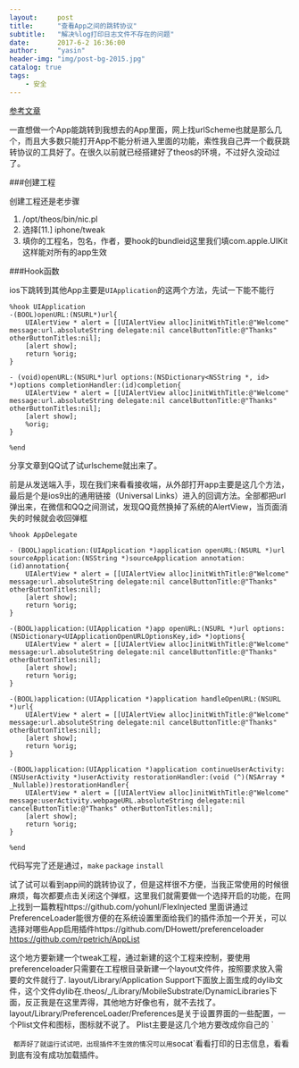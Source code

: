 ```yaml
---
layout:     post
title:      "查看App之间的跳转协议"
subtitle:   "解决%log打印日志文件不存在的问题"
date:       2017-6-2 16:36:00
author:     "yasin"
header-img: "img/post-bg-2015.jpg"
catalog: true
tags:
    - 安全
---
```


[参考文章](https://github.com/yohunl/FlexInjected)

一直想做一个App能跳转到我想去的App里面，网上找urlScheme也就是那么几个，而且大多数只能打开App不能分析进入里面的功能，索性我自己弄一个截获跳转协议的工具好了。在很久以前就已经搭建好了theos的环境，不过好久没动过了。

###创建工程

创建工程还是老步骤
1. /opt/theos/bin/nic.pl
2. 选择[11.] iphone/tweak
3. 填你的工程名，包名，作者，要hook的bundleid这里我们填com.apple.UIKit这样能对所有的app生效

###Hook函数

ios下跳转到其他App主要是`UIApplication`的这两个方法，先试一下能不能行
```
%hook UIApplication
-(BOOL)openURL:(NSURL*)url{
	UIAlertView * alert = [[UIAlertView alloc]initWithTitle:@"Welcome" message:url.absoluteString delegate:nil cancelButtonTitle:@"Thanks" otherButtonTitles:nil];
	[alert show];
	return %orig;
}

- (void)openURL:(NSURL*)url options:(NSDictionary<NSString *, id> *)options completionHandler:(id)completion{
	UIAlertView * alert = [[UIAlertView alloc]initWithTitle:@"Welcome" message:url.absoluteString delegate:nil cancelButtonTitle:@"Thanks" otherButtonTitles:nil];
	[alert show];
	%orig;
}

%end
```

分享文章到QQ试了试urlscheme就出来了。

前是从发送端入手，现在我们来看看接收端，从外部打开app主要是这几个方法，最后是个是ios9出的通用链接（Universal Links）进入的回调方法。全部都把url弹出来，在微信和QQ之间测试，发现QQ竟然换掉了系统的AlertView，当页面消失的时候就会收回弹框
```
%hook AppDelegate

- (BOOL)application:(UIApplication *)application openURL:(NSURL *)url sourceApplication:(NSString *)sourceApplication annotation:(id)annotation{
    UIAlertView * alert = [[UIAlertView alloc]initWithTitle:@"Welcome" message:url.absoluteString delegate:nil cancelButtonTitle:@"Thanks" otherButtonTitles:nil];
    [alert show];
    return %orig;
}

-(BOOL)application:(UIApplication *)app openURL:(NSURL *)url options:(NSDictionary<UIApplicationOpenURLOptionsKey,id> *)options{
    UIAlertView * alert = [[UIAlertView alloc]initWithTitle:@"Welcome" message:url.absoluteString delegate:nil cancelButtonTitle:@"Thanks" otherButtonTitles:nil];
    [alert show];
    return %orig;
}

-(BOOL)application:(UIApplication *)application handleOpenURL:(NSURL *)url{
    UIAlertView * alert = [[UIAlertView alloc]initWithTitle:@"Welcome" message:url.absoluteString delegate:nil cancelButtonTitle:@"Thanks" otherButtonTitles:nil];
    [alert show];
    return %orig;
}

-(BOOL)application:(UIApplication *)application continueUserActivity:(NSUserActivity *)userActivity restorationHandler:(void (^)(NSArray * _Nullable))restorationHandler{
    UIAlertView * alert = [[UIAlertView alloc]initWithTitle:@"Welcome" message:userActivity.webpageURL.absoluteString delegate:nil cancelButtonTitle:@"Thanks" otherButtonTitles:nil];
    [alert show];
    return %orig;
}

%end
```
代码写完了还是通过，`make` `package` `install`

试了试可以看到app间的跳转协议了，但是这样很不方便，当我正常使用的时候很麻烦，每次都要点击关闭这个弹框，这里我们就需要做一个选择开启的功能，在网上找到一篇教程https://github.com/yohunl/FlexInjected 里面讲通过PreferenceLoader能很方便的在系统设置里面给我们的插件添加一个开关，可以选择对哪些App启用插件https://github.com/DHowett/preferenceloader
https://github.com/rpetrich/AppList

这个地方要新建一个tweak工程，通过新建的这个工程来控制，要使用preferenceloader只需要在工程根目录新建一个layout文件件，按照要求放入需要的文件就行了.
layout/Library/Application Support下面放上面生成的dylib文件，这个文件dylib在.theos/_/Library/MobileSubstrate/DynamicLibraries下面，反正我是在这里弄得，其他地方好像也有，就不去找了。
layout/Library/PreferenceLoader/Preferences是关于设置界面的一些配置，一个Plist文件和图标，图标就不说了。
Plist主要是这几个地方要改成你自己的
`

`
都弄好了就运行试试吧，出现插件不生效的情况可以用`socat`看看打印的日志信息，看看到底有没有成功加载插件。





